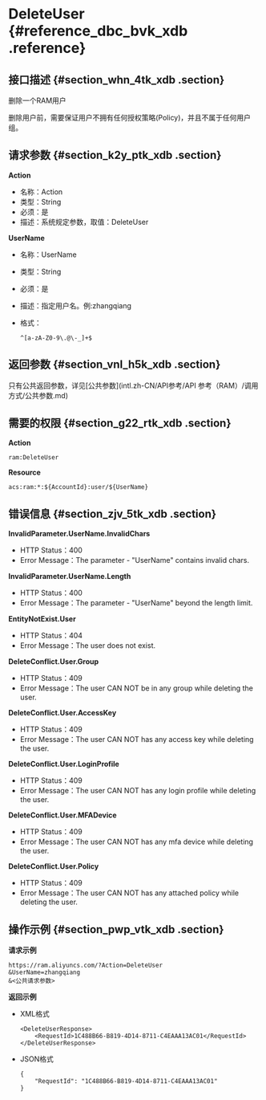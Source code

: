 # DeleteUser {#reference_dbc_bvk_xdb .reference}

## 接口描述 {#section_whn_4tk_xdb .section}

删除一个RAM用户

删除用户前，需要保证用户不拥有任何授权策略\(Policy\)，并且不属于任何用户组。

## 请求参数 {#section_k2y_ptk_xdb .section}

**Action**

-   名称：Action
-   类型：String
-   必须：是
-   描述：系统规定参数，取值：DeleteUser

**UserName**

-   名称：UserName
-   类型：String
-   必须：是
-   描述：指定用户名。例:zhangqiang
-   格式：

    ```
    ^[a-zA-Z0-9\.@\-_]+$
    ```


## 返回参数 {#section_vnl_h5k_xdb .section}

只有公共返回参数，详见[公共参数](intl.zh-CN/API参考/API 参考（RAM）/调用方式/公共参数.md)

## 需要的权限 {#section_g22_rtk_xdb .section}

**Action**

```
ram:DeleteUser
```

**Resource**

```
acs:ram:*:${AccountId}:user/${UserName}
```

## 错误信息 {#section_zjv_5tk_xdb .section}

**InvalidParameter.UserName.InvalidChars**

-   HTTP Status：400
-   Error Message：The parameter - "UserName" contains invalid chars.

**InvalidParameter.UserName.Length**

-   HTTP Status：400
-   Error Message：The parameter - "UserName" beyond the length limit.

**EntityNotExist.User**

-   HTTP Status：404
-   Error Message：The user does not exist.

**DeleteConflict.User.Group**

-   HTTP Status：409
-   Error Message：The user CAN NOT be in any group while deleting the user.

**DeleteConflict.User.AccessKey**

-   HTTP Status：409
-   Error Message：The user CAN NOT has any access key while deleting the user.

**DeleteConflict.User.LoginProfile**

-   HTTP Status：409
-   Error Message：The user CAN NOT has any login profile while deleting the user.

**DeleteConflict.User.MFADevice**

-   HTTP Status：409
-   Error Message：The user CAN NOT has any mfa device while deleting the user.

**DeleteConflict.User.Policy**

-   HTTP Status：409
-   Error Message：The user CAN NOT has any attached policy while deleting the user.

## 操作示例 {#section_pwp_vtk_xdb .section}

**请求示例**

```
https://ram.aliyuncs.com/?Action=DeleteUser
&UserName=zhangqiang
&<公共请求参数>
```

**返回示例**

-   XML格式

    ```
    <DeleteUserResponse>
        <RequestId>1C488B66-B819-4D14-8711-C4EAAA13AC01</RequestId>
    </DeleteUserResponse>
    ```

-   JSON格式

    ```
    {
        "RequestId": "1C488B66-B819-4D14-8711-C4EAAA13AC01"
    }
    ```


